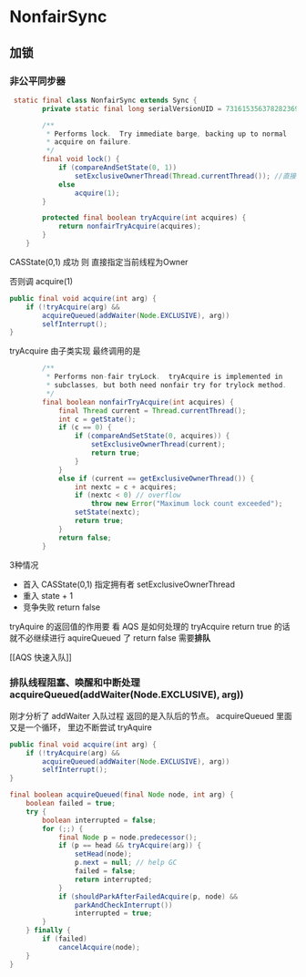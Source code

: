 # NonfairSync
## 加锁
### 非公平同步器
```Java
 static final class NonfairSync extends Sync {
        private static final long serialVersionUID = 7316153563782823691L;

        /**
         * Performs lock.  Try immediate barge, backing up to normal
         * acquire on failure.
         */
        final void lock() {
            if (compareAndSetState(0, 1))
                setExclusiveOwnerThread(Thread.currentThread()); //直接CAS 成功 则不用处理排队逻辑了
            else
                acquire(1);
        }

        protected final boolean tryAcquire(int acquires) {
            return nonfairTryAcquire(acquires);
        }
    }
```

CASState(0,1) 成功 则 直接指定当前线程为Owner

否则调 acquire(1) 
```Java
public final void acquire(int arg) {
    if (!tryAcquire(arg) &&
        acquireQueued(addWaiter(Node.EXCLUSIVE), arg))
        selfInterrupt(); 
}
```
tryAcquire 由子类实现 最终调用的是
```java
        /**
         * Performs non-fair tryLock.  tryAcquire is implemented in
         * subclasses, but both need nonfair try for trylock method.
         */
        final boolean nonfairTryAcquire(int acquires) {
            final Thread current = Thread.currentThread();
            int c = getState();
            if (c == 0) { 
                if (compareAndSetState(0, acquires)) {
                    setExclusiveOwnerThread(current);
                    return true;
                }
            }
            else if (current == getExclusiveOwnerThread()) {
                int nextc = c + acquires;
                if (nextc < 0) // overflow
                    throw new Error("Maximum lock count exceeded");
                setState(nextc);
                return true;
            }
            return false;
        }
```

3种情况
 - 首入 CASState(0,1) 指定拥有者 setExclusiveOwnerThread
 - 重入 state + 1
 - 竞争失败 return false 

tryAquire 的返回值的作用要 看 AQS 是如何处理的
tryAcquire return true 的话就不必继续进行 aquireQueued 了
return false 需要**排队**

[[AQS 快速入队]]

### 排队线程阻塞、唤醒和中断处理 acquireQueued(addWaiter(Node.EXCLUSIVE), arg))
刚才分析了 addWaiter 入队过程 返回的是入队后的节点。
acquireQueued 里面又是一个循环， 里边不断尝试 tryAquire  
```java
public final void acquire(int arg) {
    if (!tryAcquire(arg) &&
        acquireQueued(addWaiter(Node.EXCLUSIVE), arg))
        selfInterrupt();
}

final boolean acquireQueued(final Node node, int arg) {
    boolean failed = true;
    try {
        boolean interrupted = false;
        for (;;) {
            final Node p = node.predecessor();
            if (p == head && tryAcquire(arg)) {
                setHead(node);
                p.next = null; // help GC
                failed = false;
                return interrupted;
            }
            if (shouldParkAfterFailedAcquire(p, node) &&
                parkAndCheckInterrupt())  
                interrupted = true;
        }
    } finally {
        if (failed)
            cancelAcquire(node);
    }
}
```